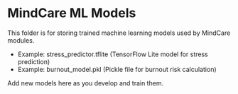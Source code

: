 # MindCare ML Models

This folder is for storing trained machine learning models used by MindCare modules.

- Example: stress_predictor.tflite (TensorFlow Lite model for stress prediction)
- Example: burnout_model.pkl (Pickle file for burnout risk calculation)

Add new models here as you develop and train them.
